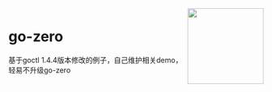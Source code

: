 <img align="right" width="150px" src="https://gitee.com/kevwan/static/raw/master/doc/images/go-zero.png">

# go-zero

基于goctl 1.4.4版本修改的例子，自己维护相关demo，轻易不升级go-zero